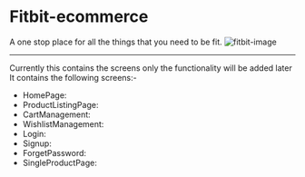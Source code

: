 # Fitbit-ecommerce

A one stop place for all the things that you need to be fit.
![fitbit-image]()

---

Currently this contains the screens only the functionality will be added later
It contains the following screens:-

- HomePage:
- ProductListingPage:
- CartManagement:
- WishlistManagement:
- Login:
- Signup:
- ForgetPassword:
- SingleProductPage:
